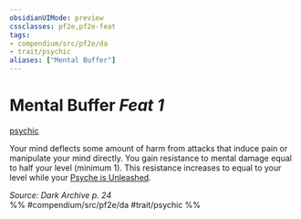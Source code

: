 ```yaml
---
obsidianUIMode: preview
cssclasses: pf2e,pf2e-feat
tags:
- compendium/src/pf2e/da
- trait/psychic
aliases: ["Mental Buffer"]
---
```

# Mental Buffer  *Feat 1*  
[psychic](rules/traits/psychic-da.md "Psychic Class Trait")  


Your mind deflects some amount of harm from attacks that induce pain or manipulate your mind directly. You gain resistance to mental damage equal to half your level (minimum 1). This resistance increases to equal to your level while your [Psyche is Unleashed](rules/actions/unleash-psyche-da.md).

*Source: Dark Archive p. 24*  
%% #compendium/src/pf2e/da #trait/psychic %%